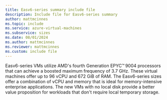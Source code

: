 ```yaml
---
title: Easv6-series summary include file
description: Include file for Easv6-series summary
author: mattmcinnes
ms.topic: include
ms.service: azure-virtual-machines
ms.subservice: sizes
ms.date: 08/01/2024
ms.author: mattmcinnes
ms.reviewer: mattmcinnes
ms.custom: include file
---
```

Easv6-series VMs utilize AMD's fourth Generation EPYC™ 9004 processors that can achieve a boosted maximum frequency of 3.7 GHz. These virtual machines offer up to 96 vCPU and 672 GiB of RAM. The Easv6-series sizes offer a combination of vCPU and memory that is ideal for memory-intensive enterprise applications. The new VMs with no local disk provide a better value proposition for workloads that don't require local temporary storage. 
